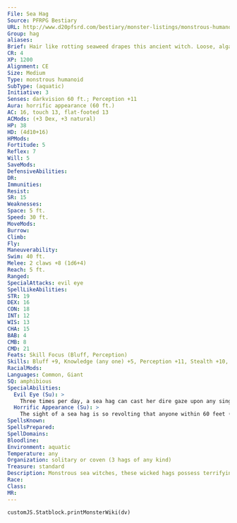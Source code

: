 ```yaml
---
File: Sea Hag
Source: PFRPG Bestiary
URL: http://www.d20pfsrd.com/bestiary/monster-listings/monstrous-humanoids/hag/sea-hag
Group: hag
aliases: 
Brief: Hair like rotting seaweed drapes this ancient witch. Loose, algae-colored skin sags off her starved frame.
CR: 4
XP: 1200
Alignment: CE
Size: Medium
Type: monstrous humanoid
SubType: (aquatic)
Initiative: 3
Senses: darkvision 60 ft.; Perception +11
Aura: horrific appearance (60 ft.)
AC: 16, touch 13, flat-footed 13
ACMods: (+3 Dex, +3 natural)
HP: 38
HD: (4d10+16)
HPMods: 
Fortitude: 5
Reflex: 7
Will: 5
SaveMods: 
DefensiveAbilities: 
DR: 
Immunities: 
Resist: 
SR: 15
Weaknesses: 
Space: 5 ft.
Speed: 30 ft.
MoveMods: 
Burrow: 
Climb: 
Fly: 
Maneuverability: 
Swim: 40 ft.
Melee: 2 claws +8 (1d6+4)
Reach: 5 ft.
Ranged: 
SpecialAttacks: evil eye
SpellLikeAbilities: 
STR: 19
DEX: 16
CON: 18
INT: 12
WIS: 13
CHA: 15
BAB: 4
CMB: 8
CMD: 21
Feats: Skill Focus (Bluff, Perception)
Skills: Bluff +9, Knowledge (any one) +5, Perception +11, Stealth +10, Swim +19
RacialMods: 
Languages: Common, Giant
SQ: amphibious
SpecialAbilities:
  Evil Eye (Su): >
    Three times per day, a sea hag can cast her dire gaze upon any single creature within 30 feet.  The target must succeed on a DC 14 Will save or be staggered as strange nebulous distress and a gnawing sense of impending doom plagues the victim. If a sea hag uses her evil eye on someone already afflicted by this curse, the victim must make a DC 14 Fortitude save or be overwhelmed with fright and collapse into a comatose state for 3 days. Each day that passes, the comatose victim must make a DC 14 Fortitude save or perish. The evil eye is a mindaffecting fear effect. The save DCs are Charisma-based.  Evil Eye Curse: Gaze-failed save; save Will DC 14; frequency 1/day; effect staggered (or fall comatose if already under the effects of the evil eye).
  Horrific Appearance (Su): >
    The sight of a sea hag is so revolting that anyone within 60 feet (other than another hag) who sets eyes upon one must succeed on a DC 14 Fortitude save or instantly be weakened, taking 1d6 points of Strength damage. Creatures that are affected by this power or that successfully save against it cannot be affected again by the same hag's horrific appearance for 24 hours. This is a mindaffecting effect. The save DC is Charisma-based.
SpellsKnown: 
SpellsPrepared: 
SpellDomains: 
Bloodline: 
Environment: aquatic
Temperature: any
Organization: solitary or coven (3 hags of any kind)
Treasure: standard
Description: Monstrous sea witches, these wicked hags possess terrifying features that few dare look upon. Reveling in discord, the foul creatures drag sailors to watery graves and torment the peoples of the oceans with wicked promises. Sea hags are always terrible to look upon, and despite their gluttonous ways, they are usually emaciated creatures who look half-starved. Most stand about 6 feet tall and weigh 150 pounds.  Sea hags prefer to dwell relatively close to shore where fishermen and trading vessels are more commonly encountered.  Most choose to live far from urban areas so that their acts don't draw as much attention from would-be enemies, but it's not uncommon for a particularly brave or eager sea hag to settle in a city harbor or in the mouth of a deep river.  Sea hags form covens similar to other hags, but their aquatic nature generally keeps them from forming mixed covens.  In the case of a shorelinedwelling green hag (often a green hag who dwells in a saltmarsh or other coastal swampland), a coven often consists of two sea hags who look to the green hag as their mother and leader.  More commonly, a sea hag coven consists of a group of particularly friendly and sisterly sea hags. See page 167 for more details on hag covens.
Race: 
Class: 
MR: 
---
```

```dataviewjs
customJS.Statblock.printMonsterWiki(dv)
```
